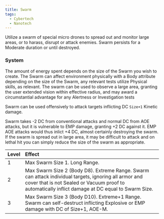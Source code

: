 ```yaml
---
title: Swarm
tags:
  - Cybertech
  - Nanotech
---
```

Utilize a swarm of special micro drones to spread out and monitor large areas, or to harass, disrupt or attack enemies. Swarm persists for a Moderate duration or until destroyed.

### System

The amount of energy spent depends on the size of the Swarm you wish to create. The Swarm can affect environment physically with a Body attribute depending on the size of the Swarm, any relevant tests utilize Physical skills, as relevant. The swarm can be used to observe a large area, granting the user extended vision within effective radius, and may award a circumstantial advantage for any Alertness or Investigation tests

Swarm can be used offensively to attack targets inflicting DC `Size+1` Kinetic damage. 

Swarm takes -2 DC from conventional attacks and normal DC from AOE attacks, but it is vulnerable to EMP damage, granting +2 DC against it. EMP AOE attacks would thus inlict +4 DC, almost certainly destroying the swarm. If the swarm is spread out in large area, it may be difficult to attack and on lethal hit you can simply reduce the size of the swarm as appropriate.

| Level | Effect                                                                                                                                                                                                     |
| :---- | :--------------------------------------------------------------------------------------------------------------------------------------------------------------------------------------------------------- |
| 1     | Max Swarm Size 1. Long Range.                                                                                                                                                                              |
| 2     | Max Swarm Size 2 (Body D8). Extreme Range. Swarm can attack individual targets, ignoring all armor and cover that is not Sealed or Vacuum proof to automatically inflict damage at DC equal to Swarm Size. |
| 3     | Max Swarm Size 3 (Body D10). Extreme+1 Range. Swarm can self-destruct inflicting Explosive or EMP damage with DC of Size+1, AOE-M.                                                                         |
